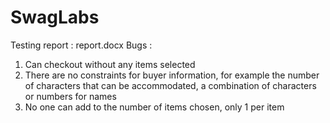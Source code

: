 # SwagLabs
Testing report : report.docx
Bugs :
1. Can checkout without any items selected
2. There are no constraints for buyer information, for example the number of characters that can be accommodated, a combination of characters or numbers for names
3. No one can add to the number of items chosen, only 1 per item
